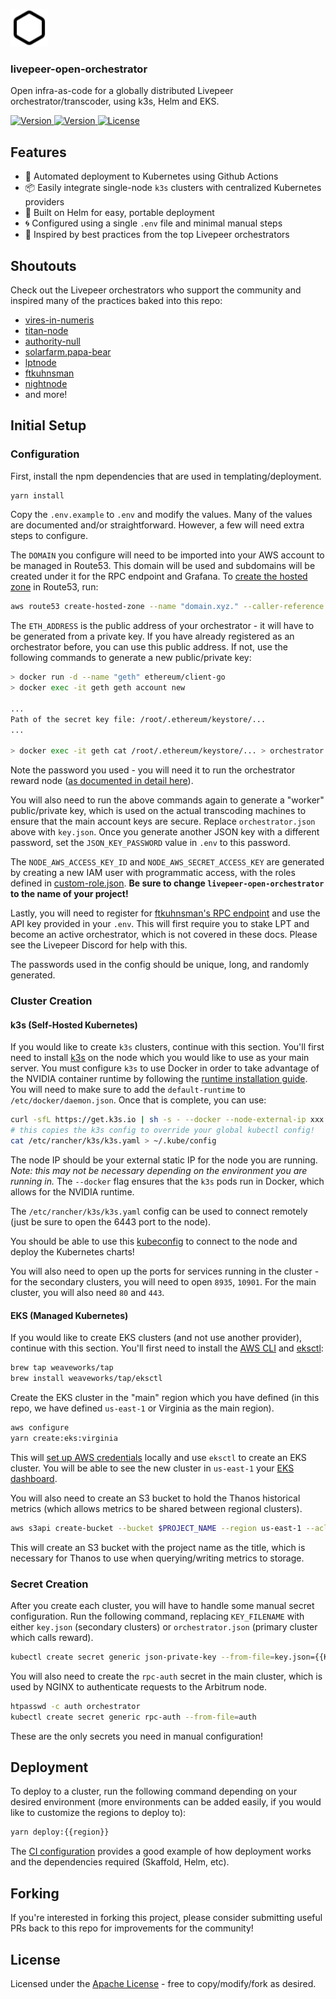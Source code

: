 <p>
  <picture>
    <source media="(prefers-color-scheme: dark)" srcset="https://raw.githubusercontent.com/0xcadams/livepeer-open-orchestrator/main/.github/logo-dark.svg">
    <img alt="livepeer-open-orchestrator logo" src="https://raw.githubusercontent.com/0xcadams/livepeer-open-orchestrator/main/.github/logo-light.svg" width="auto" height="60">
  </picture>
</p>

<h3>livepeer-open-orchestrator</h3>

Open infra-as-code for a globally distributed Livepeer orchestrator/transcoder, using k3s, Helm and EKS.

<p>
  <a href="https://explorer.livepeer.org/accounts/0xfc9122f12b23d89a33f7e073072b9bf60aab3fa4/orchestrating">
    <img src="https://img.shields.io/static/v1?label=livepeer&message=open-orchestrator.eth&colorA=21262d&colorB=161b22&style=flat" alt="Version">
  </a>
  <a href="https://github.com/0xcadams/livepeer-open-orchestrator/releases">
    <img src="https://img.shields.io/github/v/release/0xcadams/livepeer-open-orchestrator?display_name=tag&colorA=21262d&colorB=161b22&style=flat" alt="Version">
  </a>
  <a href="/LICENSE">
    <img src="https://img.shields.io/github/license/0xcadams/livepeer-open-orchestrator?colorA=21262d&colorB=161b22&style=flat" alt="License">
  </a>
</p>

## Features

- 🚀 Automated deployment to Kubernetes using Github Actions
- 📦 Easily integrate single-node `k3s` clusters with centralized Kubernetes providers
- 👟 Built on Helm for easy, portable deployment
- 🌀 Configured using a single `.env` file and minimal manual steps
- 🦄 Inspired by best practices from the top Livepeer orchestrators

## Shoutouts

Check out the Livepeer orchestrators who support the community and inspired many of the practices baked into this repo:

- [vires-in-numeris](https://explorer.livepeer.org/accounts/0x525419ff5707190389bfb5c87c375d710f5fcb0e/orchestrating)
- [titan-node](https://explorer.livepeer.org/accounts/0xbe8770603daf200b1fa136ad354ba854928e602b/orchestrating)
- [authority-null](https://explorer.livepeer.org/accounts/0x9d61ae5875e89036fbf6059f3116d01a22ace3c8/orchestrating)
- [solarfarm.papa-bear](https://explorer.livepeer.org/accounts/0x10742714f33f3d804e3fa489618b5c3ca12a6df7/orchestrating)
- [lptnode](https://explorer.livepeer.org/accounts/0x11b04d9a305abe978aeaddc67d9d09aaa4996090/orchestrating)
- [ftkuhnsman](https://explorer.livepeer.org/accounts/0x4a43b1d7e6227c8b0512e413f406555647ff7bdb/orchestrating)
- [nightnode](https://explorer.livepeer.org/accounts/0x47a907a0bd1627d71cd14430a721d1550d6d6f58/orchestrating)
- and more!

## Initial Setup

### Configuration

First, install the npm dependencies that are used in templating/deployment.

```bash
yarn install
```

Copy the `.env.example` to `.env` and modify the values. Many of the values are documented and/or straightforward. However, a few will need extra steps to configure.

The `DOMAIN` you configure will need to be imported into your AWS account to be managed in Route53. This domain will be used and subdomains will be created under it for the RPC endpoint and Grafana. To [create the hosted zone](https://github.com/kubernetes-sigs/external-dns/blob/master/docs/tutorials/aws.md) in Route53, run:

```bash
aws route53 create-hosted-zone --name "domain.xyz." --caller-reference "external-dns-$(date +%s)"
```

The `ETH_ADDRESS` is the public address of your orchestrator - it will have to be generated from a private key. If you have already registered as an orchestrator before, you can use this public address. If not, use the following commands to generate a new public/private key:

```bash
> docker run -d --name "geth" ethereum/client-go
> docker exec -it geth geth account new

...
Path of the secret key file: /root/.ethereum/keystore/...
...

> docker exec -it geth cat /root/.ethereum/keystore/... > orchestrator.json
```

Note the password you used - you will need it to run the orchestrator reward node ([as documented in detail here](https://forum.livepeer.org/t/guide-the-most-secure-way-to-run-an-orchestrator-as-of-june-2022/1840)).

You will also need to run the above commands again to generate a "worker" public/private key, which is used on the actual transcoding machines to ensure that the main account keys are secure. Replace `orchestrator.json` above with `key.json`. Once you generate another JSON key with a different password, set the `JSON_KEY_PASSWORD` value in `.env` to this password.

The `NODE_AWS_ACCESS_KEY_ID` and `NODE_AWS_SECRET_ACCESS_KEY` are generated by creating a new IAM user with programmatic access, with the roles defined in [custom-role.json](custom-role.json). **Be sure to change `livepeer-open-orchestrator` to the name of your project!**

Lastly, you will need to register for [ftkuhnsman's RPC endpoint](https://livepeer.ftkuhnsman.com/accounts/login/?next=/accounts/profile/) and use the API key provided in your `.env`. This will first require you to stake LPT and become an active orchestrator, which is not covered in these docs. Please see the Livepeer Discord for help with this.

The passwords used in the config should be unique, long, and randomly generated.

### Cluster Creation

#### k3s (Self-Hosted Kubernetes)

If you would like to create `k3s` clusters, continue with this section. You'll first need to install [k3s](https://rancher.com/docs/k3s/latest/en/quick-start/) on the node which you would like to use as your main server. You must configure `k3s` to use Docker in order to take advantage of the NVIDIA container runtime by following the [runtime installation guide](https://github.com/NVIDIA/nvidia-container-runtime#installation). You will need to make sure to add the `default-runtime` to `/etc/docker/daemon.json`. Once that is complete, you can use:

```bash
curl -sfL https://get.k3s.io | sh -s - --docker --node-external-ip xxx.xxx.xxx.xxx
# this copies the k3s config to override your global kubectl config!
cat /etc/rancher/k3s/k3s.yaml > ~/.kube/config
```

The node IP should be your external static IP for the node you are running. _Note: this may not be necessary depending on the environment you are running in._ The `--docker` flag ensures that the `k3s` pods run in Docker, which allows for the NVIDIA runtime.

The `/etc/rancher/k3s/k3s.yaml` config can be used to connect remotely (just be sure to open the 6443 port to the node).

You should be able to use this [kubeconfig](https://kubernetes.io/docs/tasks/access-application-cluster/configure-access-multiple-clusters/) to connect to the node and deploy the Kubernetes charts!

You will also need to open up the ports for services running in the cluster - for the secondary clusters, you will need to open `8935`, `10901`. For the main cluster, you will also need `80` and `443`.

#### EKS (Managed Kubernetes)

If you would like to create EKS clusters (and not use another provider), continue with this section. You'll first need to install the [AWS CLI](https://docs.aws.amazon.com/cli/latest/userguide/getting-started-install.html) and [eksctl](https://eksctl.io/introduction/):

```bash
brew tap weaveworks/tap
brew install weaveworks/tap/eksctl
```

Create the EKS cluster in the "main" region which you have defined (in this repo, we have defined `us-east-1` or Virginia as the main region).

```bash
aws configure
yarn create:eks:virginia
```

This will [set up AWS credentials](https://docs.aws.amazon.com/cli/latest/userguide/cli-configure-quickstart.html) locally and use `eksctl` to create an EKS cluster. You will be able to see the new cluster in `us-east-1` your [EKS dashboard](https://us-east-1.console.aws.amazon.com/eks/home?region=us-east-1#/clusters).

You will also need to create an S3 bucket to hold the Thanos historical metrics (which allows metrics to be shared between regional clusters).

```bash
aws s3api create-bucket --bucket $PROJECT_NAME --region us-east-1 --acl private
```

This will create an S3 bucket with the project name as the title, which is necessary for Thanos to use when querying/writing metrics to storage.

### Secret Creation

After you create each cluster, you will have to handle some manual secret configuration. Run the following command, replacing `KEY_FILENAME` with either `key.json` (secondary clusters) or `orchestrator.json` (primary cluster which calls reward).

```bash
kubectl create secret generic json-private-key --from-file=key.json={{KEY_FILENAME}}
```

You will also need to create the `rpc-auth` secret in the main cluster, which is used by NGINX to authenticate requests to the Arbitrum node.

```bash
htpasswd -c auth orchestrator
kubectl create secret generic rpc-auth --from-file=auth
```

These are the only secrets you need in manual configuration!

## Deployment

To deploy to a cluster, run the following command depending on your desired environment (more environments can be added easily, if you would like to customize the regions to deploy to):

```bash
yarn deploy:{{region}}
```

The [CI configuration](.github/workflows/deploy.yml) provides a good example of how deployment works and the dependencies required (Skaffold, Helm, etc).

## Forking

If you're interested in forking this project, please consider submitting useful PRs back to this repo for improvements for the community!

## License

Licensed under the [Apache License](/LICENSE) - free to copy/modify/fork as desired.
